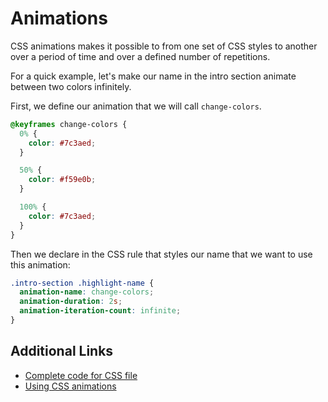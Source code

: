 # Animations

CSS animations makes it possible to from one set of CSS styles to another over a period of time and over a defined number of repetitions.

For a quick example, let's make our name in the intro section animate between two colors infinitely.

First, we define our animation that we will call `change-colors`.

```css
@keyframes change-colors {
  0% {
    color: #7c3aed;
  }

  50% {
    color: #f59e0b;
  }

  100% {
    color: #7c3aed;
  }
}
```

Then we declare in the CSS rule that styles our name that we want to use this animation:

```css
.intro-section .highlight-name {
  animation-name: change-colors;
  animation-duration: 2s;
  animation-iteration-count: infinite;
}
```

## Additional Links

- [Complete code for CSS file](https://github.com/arnellebalane/skourse-html-css-workshop/blob/13-animations/index.css)
- [Using CSS animations](https://developer.mozilla.org/en-US/docs/Web/CSS/CSS_Animations/Using_CSS_animations)
